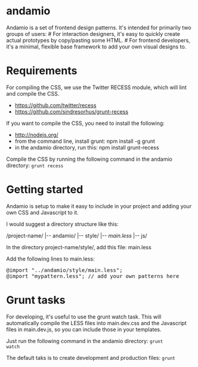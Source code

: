 andamio
=======


Andamio is a set of frontend design patterns. It's intended for primarily two
groups of users: # For interaction designers, it's easy to quickly create actual
prototypes by copy/pasting some HTML. # For frontend developers, it's a minimal,
flexible base framework to add your own visual designs to.


Requirements
============
For compiling the CSS, we use the Twitter RECESS module, which will lint and compile the CSS.
* https://github.com/twitter/recess
* https://github.com/sindresorhus/grunt-recess

If you want to compile the CSS, you need to install the following:

* http://nodejs.org/
* from the command line, install grunt: npm install -g grunt
* in the andamio directory, run this: npm install grunt-recess

Compile the CSS by running the following command in the andamio directory:
<code>grunt recess</code>


Getting started
===============

Andamio is setup to make it easy to include in your project and adding your own
CSS and Javascript to it.

I would suggest a directory structure like this:

/project-name/
    |-- andamio/
    |-- style/
        |-- *main.less*
    |-- js/

In the directory project-name/style/, add this file:
main.less

Add the following lines to main.less:

<pre>
@import "../andamio/style/main.less";
@import "mypattern.less"; // add your own patterns here
</pre>

Grunt tasks
===========

For developing, it's useful to use the grunt watch task. This will automatically
compile the LESS files into main.dev.css and the Javascript files in main.dev.js,
so you can include those in your templates.

Just run the following command in the andamio directory:
<code>grunt watch</code>

The default taks is to create development and production files:
<code>grunt</code>
